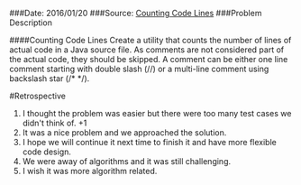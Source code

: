 ###Date: 2016/01/20
###Source: [Counting Code Lines](http://codekata.com/kata/kata13-counting-code-lines/)
###Problem Description

####Counting Code Lines
 Create a utility that counts the number of lines of actual code in a Java source file. As comments are not considered part of the actual code, they should be skipped.
 A comment can be either one line comment starting with double slash (//) or a multi-line comment using backslash star (/* */).


#Retrospective
1. I thought the problem was easier but there were too many test cases we didn't think of. +1
2. It was a nice problem and we approached the solution.
3. I hope we will continue it next time to finish it and have more flexible code design.
4. We were away of algorithms and it was still challenging.
5. I wish it was more algorithm related.